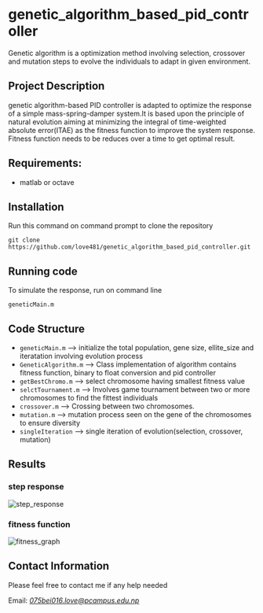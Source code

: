 # genetic_algorithm_based_pid_controller
Genetic algorithm is a optimization method involving selection, crossover and mutation steps to evolve the individuals to adapt in given environment.

## Project Description
 genetic algorithm-based PID controller is adapted to optimize the response of a simple mass-spring-damper system.It is based upon the principle of natural evolution aiming at minimizing the integral of time-weighted absolute error(ITAE) as the fitness function to improve the system response.
 Fitness function needs to be reduces over a time to get optimal result.

## Requirements:
* matlab or octave


## Installation
Run this command on command prompt to clone the repository


`git clone https://github.com/love481/genetic_algorithm_based_pid_controller.git`

## Running code
To simulate the response, run on command line

`geneticMain.m`

## Code Structure
* `geneticMain.m` --> initialize the total population, gene size, ellite_size and iteratation involving evolution process
* `GeneticAlgorithm.m` --> Class implementation of algorithm contains fitness function, binary to float conversion and pid controller
* `getBestChromo.m` --> select chromosome having smallest fitness value
* `selctTournament.m` --> Involves game tournament between two or more chromosomes to find the fittest individuals
* `crossover.m` --> Crossing between two chromosomes.
* `mutation.m` --> mutation process seen on the gene of the chromosomes to ensure diversity
* `singleIteration` --> single iteration of evolution(selection, crossover, mutation)


## Results
### step response
![step_response](https://user-images.githubusercontent.com/54012619/169113628-f460c514-fa6a-48a6-a97c-849a59d16fac.png)

### fitness function
![fitness_graph](https://user-images.githubusercontent.com/54012619/169113653-711aebd1-07b2-4b11-b4af-83440ad05b80.png)

## Contact Information
Please feel free to contact me if any help needed

Email: *075bei016.love@pcampus.edu.np*


